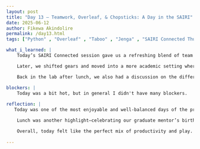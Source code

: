 ```yaml
---
layout: post
title: "Day 13 – Teamwork, Overleaf, & Chopsticks: A Day in the SAIRI"
date: 2025-06-12
author: Fikewa Akindolire
permalink: /day13.html
tags: ["Python" , "Overleaf" , "Taboo" , "Jenga" , "SAIRI Connected Thursday" , "Machine Learning Algorithm" , "Machine Learning Model"]

what_i_learned: |
    Today’s SAIRI Connected session gave us a refreshing blend of team bonding and technical learning. We kicked things off in the School of Business with a lively game of Taboo, where we were split into teams and challenged to describe and guess words under pressure. It was both fun and energizing—and my team won the first round, which earned us an hour off from work (a reward I’ll definitely enjoy next week!).

    Later, we shifted gears and moved into a more academic setting where we were introduced to Overleaf, a collaborative LaTeX editor commonly used for writing research papers. We practiced transferring the content from our personal blog websites onto Overleaf, learning how to format and organize our writing in a more formal research setting.

    Back in the lab after lunch, we also had a discussion on the difference between a machine learning algorithm and a machine learning model. This helped clarify how algorithms are the procedures or formulas used to make predictions, while models are the trained outputs generated after running algorithms on data.

blockers: |
    Today was a bit hot, but in general I didn't have many blockers.  
  
reflection: |
   Today was one of the most enjoyable and well-balanced days of the program so far. Starting the morning with games helped build a stronger bond within our cohort, and it was a great reminder that learning doesn’t always have to be serious or structured. I appreciated how the energy from the game carried through the rest of the day.

    Lunch was another highlight—celebrating our graduate mentor’s birthday at a buffet gave us a chance to relax, laugh, and connect outside the lab. I even got to teach one of my teammates how to use chopsticks, which turned into a funny and wholesome moment.

    Overall, today felt like the perfect mix of productivity and play. I left feeling recharged, connected, and more confident in tools like Overleaf that we’ll be using for our final research papers.
  
---
```

